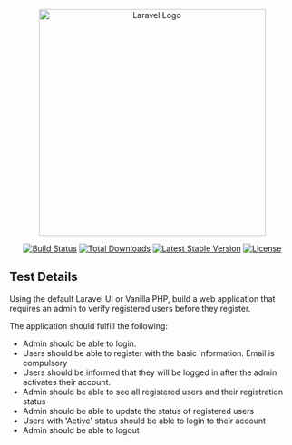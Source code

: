 <p align="center"><a href="https://laravel.com" target="_blank"><img src="https://raw.githubusercontent.com/laravel/art/master/logo-lockup/5%20SVG/2%20CMYK/1%20Full%20Color/laravel-logolockup-cmyk-red.svg" width="400" alt="Laravel Logo"></a></p>

<p align="center">
<a href="https://github.com/laravel/framework/actions"><img src="https://github.com/laravel/framework/workflows/tests/badge.svg" alt="Build Status"></a>
<a href="https://packagist.org/packages/laravel/framework"><img src="https://img.shields.io/packagist/dt/laravel/framework" alt="Total Downloads"></a>
<a href="https://packagist.org/packages/laravel/framework"><img src="https://img.shields.io/packagist/v/laravel/framework" alt="Latest Stable Version"></a>
<a href="https://packagist.org/packages/laravel/framework"><img src="https://img.shields.io/packagist/l/laravel/framework" alt="License"></a>
</p>

## Test Details

Using the default Laravel UI or Vanilla PHP, build a web application that requires an admin to verify registered users before they register.

The application should fulfill the following:

- Admin should be able to login.
- Users should be able to register with the basic information. Email is compulsory
- Users should be informed that they will be logged in after the admin activates their account.
- Admin should be able to see all registered users and their registration status
- Admin should be able to update the status of registered users
- Users with 'Active' status should be able to login to their account
- Admin should be able to logout

